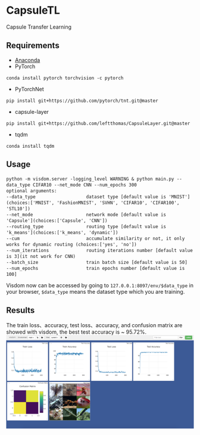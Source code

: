 # CapsuleTL
Capsule Transfer Learning

## Requirements
* [Anaconda](https://www.anaconda.com/download/)
* PyTorch
```
conda install pytorch torchvision -c pytorch
```
* PyTorchNet
```
pip install git+https://github.com/pytorch/tnt.git@master
```
* capsule-layer
```
pip install git+https://github.com/leftthomas/CapsuleLayer.git@master
```
* tqdm
```
conda install tqdm
```

## Usage
```
python -m visdom.server -logging_level WARNING & python main.py --data_type CIFAR10 --net_mode CNN --num_epochs 300
optional arguments:
--data_type                   dataset type [default value is 'MNIST'](choices:['MNIST', 'FashionMNIST', 'SVHN', 'CIFAR10', 'CIFAR100', 'STL10'])
--net_mode                    network mode [default value is 'Capsule'](choices:['Capsule', 'CNN'])
--routing_type                routing type [default value is 'k_means'](choices:['k_means', 'dynamic'])
--cum                         accumulate similarity or not, it only works for dynamic routing (choices:['yes', 'no'])
--num_iterations              routing iterations number [default value is 3](it not work for CNN)
--batch_size                  train batch size [default value is 50]
--num_epochs                  train epochs number [default value is 100]
```
Visdom now can be accessed by going to `127.0.0.1:8097/env/$data_type` in your browser, 
`$data_type` means the dataset type which you are training.

## Results
The train loss、accuracy, test loss、accuracy, and confusion matrix are showed with visdom,
the best test accuracy is ~ 95.72%.
![result](results/result.png)
